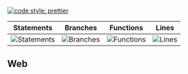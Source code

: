 [![code style: prettier](https://img.shields.io/badge/code_style-prettier-ff69b4.svg?style=flat-square)](https://github.com/prettier/prettier)

| Statements                                    | Branches                                  | Functions                                   | Lines                               |
| --------------------------------------------- | ----------------------------------------- | ------------------------------------------- | ----------------------------------- |
| ![Statements](https://img.shields.io/badge/Coverage-30.56%25-red.svg 'Make me better!') | ![Branches](https://img.shields.io/badge/Coverage-22.51%25-red.svg 'Make me better!') | ![Functions](https://img.shields.io/badge/Coverage-16.43%25-red.svg 'Make me better!') | ![Lines](https://img.shields.io/badge/Coverage-30.57%25-red.svg 'Make me better!') |

## Web
